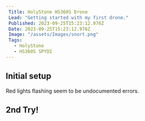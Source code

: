 ```yaml
---
 Title: HolyStone HS360S Drone
 Lead: "Getting started with my first drone." 
 Published: 2023-09-25T15:23:12.976Z 
 Date: 2023-09-25T15:23:12.976Z 
 Image: "/assets/Images/snort.png" 
 Tags: 
   - HolyStone 
   - HS360S SPYDI
---
```


## Initial setup
Red lights flashing seem to be undocumented errors.

## 2nd Try!